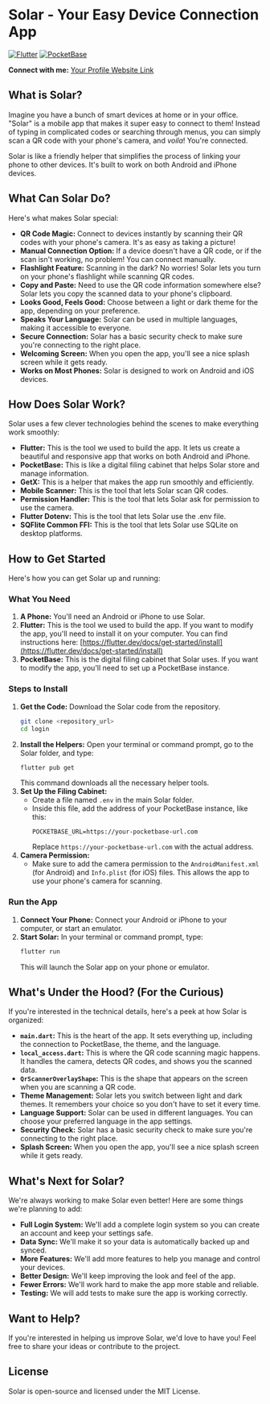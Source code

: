 # Solar - Your Easy Device Connection App

[![Flutter](https://img.shields.io/badge/Flutter-02569B?style=for-the-badge&logo=flutter&logoColor=white)](https://flutter.dev/)
[![PocketBase](https://img.shields.io/badge/PocketBase-333333?style=for-the-badge&logo=pocketbase&logoColor=white)](https://pocketbase.io/)

**Connect with me:** [Your Profile Website Link](https://rishavwiki.netlify.app/)

## What is Solar?

Imagine you have a bunch of smart devices at home or in your office. "Solar" is a mobile app that makes it super easy to connect to them! Instead of typing in complicated codes or searching through menus, you can simply scan a QR code with your phone's camera, and *voila*! You're connected.

Solar is like a friendly helper that simplifies the process of linking your phone to other devices. It's built to work on both Android and iPhone devices.

## What Can Solar Do?

Here's what makes Solar special:

-   **QR Code Magic:** Connect to devices instantly by scanning their QR codes with your phone's camera. It's as easy as taking a picture!
-   **Manual Connection Option:** If a device doesn't have a QR code, or if the scan isn't working, no problem! You can connect manually.
-   **Flashlight Feature:** Scanning in the dark? No worries! Solar lets you turn on your phone's flashlight while scanning QR codes.
-   **Copy and Paste:** Need to use the QR code information somewhere else? Solar lets you copy the scanned data to your phone's clipboard.
-   **Looks Good, Feels Good:** Choose between a light or dark theme for the app, depending on your preference.
-   **Speaks Your Language:** Solar can be used in multiple languages, making it accessible to everyone.
-   **Secure Connection:** Solar has a basic security check to make sure you're connecting to the right place.
-   **Welcoming Screen:** When you open the app, you'll see a nice splash screen while it gets ready.
- **Works on Most Phones:** Solar is designed to work on Android and iOS devices.

## How Does Solar Work?

Solar uses a few clever technologies behind the scenes to make everything work smoothly:

-   **Flutter:** This is the tool we used to build the app. It lets us create a beautiful and responsive app that works on both Android and iPhone.
-   **PocketBase:** This is like a digital filing cabinet that helps Solar store and manage information.
-   **GetX:** This is a helper that makes the app run smoothly and efficiently.
-   **Mobile Scanner:** This is the tool that lets Solar scan QR codes.
- **Permission Handler:** This is the tool that lets Solar ask for permission to use the camera.
- **Flutter Dotenv:** This is the tool that lets Solar use the .env file.
- **SQFlite Common FFI:** This is the tool that lets Solar use SQLite on desktop platforms.

## How to Get Started

Here's how you can get Solar up and running:

### What You Need

1.  **A Phone:** You'll need an Android or iPhone to use Solar.
2.  **Flutter:** This is the tool we used to build the app. If you want to modify the app, you'll need to install it on your computer. You can find instructions here: [https://flutter.dev/docs/get-started/install](https://flutter.dev/docs/get-started/install)
3.  **PocketBase:** This is the digital filing cabinet that Solar uses. If you want to modify the app, you'll need to set up a PocketBase instance.

### Steps to Install

1.  **Get the Code:** Download the Solar code from the repository.
    ```bash
    git clone <repository_url>
    cd login
    ```
2.  **Install the Helpers:** Open your terminal or command prompt, go to the Solar folder, and type:
    ```bash
    flutter pub get
    ```
    This command downloads all the necessary helper tools.
3.  **Set Up the Filing Cabinet:**
    -   Create a file named `.env` in the main Solar folder.
    -   Inside this file, add the address of your PocketBase instance, like this:
        ```
        POCKETBASE_URL=https://your-pocketbase-url.com
        ```
        Replace `https://your-pocketbase-url.com` with the actual address.
4.  **Camera Permission:**
    -   Make sure to add the camera permission to the `AndroidManifest.xml` (for Android) and `Info.plist` (for iOS) files. This allows the app to use your phone's camera for scanning.

### Run the App

1.  **Connect Your Phone:** Connect your Android or iPhone to your computer, or start an emulator.
2.  **Start Solar:** In your terminal or command prompt, type:
    ```bash
    flutter run
    ```
    This will launch the Solar app on your phone or emulator.

## What's Under the Hood? (For the Curious)

If you're interested in the technical details, here's a peek at how Solar is organized:

-   **`main.dart`:** This is the heart of the app. It sets everything up, including the connection to PocketBase, the theme, and the language.
-   **`local_access.dart`:** This is where the QR code scanning magic happens. It handles the camera, detects QR codes, and shows you the scanned data.
- **`QrScannerOverlayShape`:** This is the shape that appears on the screen when you are scanning a QR code.
-   **Theme Management:** Solar lets you switch between light and dark themes. It remembers your choice so you don't have to set it every time.
-   **Language Support:** Solar can be used in different languages. You can choose your preferred language in the app settings.
-   **Security Check:** Solar has a basic security check to make sure you're connecting to the right place.
-   **Splash Screen:** When you open the app, you'll see a nice splash screen while it gets ready.

## What's Next for Solar?

We're always working to make Solar even better! Here are some things we're planning to add:

-   **Full Login System:** We'll add a complete login system so you can create an account and keep your settings safe.
-   **Data Sync:** We'll make it so your data is automatically backed up and synced.
-   **More Features:** We'll add more features to help you manage and control your devices.
-   **Better Design:** We'll keep improving the look and feel of the app.
-   **Fewer Errors:** We'll work hard to make the app more stable and reliable.
- **Testing:** We will add tests to make sure the app is working correctly.

## Want to Help?

If you're interested in helping us improve Solar, we'd love to have you! Feel free to share your ideas or contribute to the project.

## License

Solar is open-source and licensed under the MIT License.

